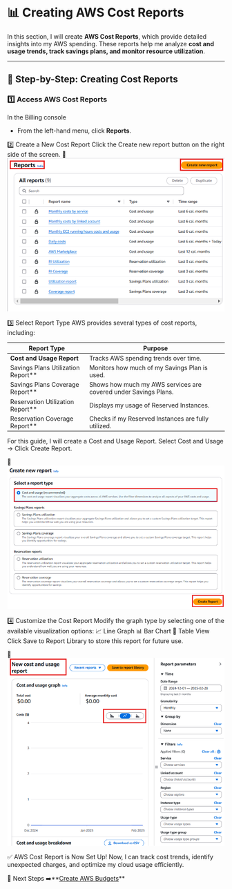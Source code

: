 # 📊 Creating AWS Cost Reports

In this section, I will create **AWS Cost Reports**, which provide detailed insights into my AWS spending. These reports help me analyze **cost and usage trends, track savings plans, and monitor resource utilization**.

---

## 🚀 **Step-by-Step: Creating Cost Reports**

### **1️⃣ Access AWS Cost Reports**
In the Billing console
- From the left-hand menu, click **Reports**.

2️⃣ Create a New Cost Report
Click the Create new report button on the right side of the screen.
📸 ![Create New Cost Report](../screenshots/create-cost-report-button.png)

3️⃣ Select Report Type
AWS provides several types of cost reports, including:

|Report Type                  |Purpose                                   |
|-----------------------------|------------------------------------------|
|**Cost and Usage Report**	    |Tracks AWS spending trends over time.     |
|Savings Plans Utilization Report**	|Monitors how much of my Savings Plan is used.|
|Savings Plans Coverage Report**	|Shows how much my AWS services are covered under Savings Plans.|
|Reservation Utilization Report**	|Displays my usage of Reserved Instances.|
|Reservation Coverage Report**	|Checks if my Reserved Instances are fully utilized.|

For this guide, I will create a Cost and Usage Report.
Select Cost and Usage → Click Create Report.

📸 ![Select Cost and Usage Report](../screenshots/select-cost-usage-report.png)

4️⃣ Customize the Cost Report
Modify the graph type by selecting one of the available visualization options:
📈 Line Graph
📊 Bar Chart
🔲 Table View
Click Save to Report Library to store this report for future use.

📸 ![Customize Cost Report](../screenshots/customize-cost-report.png)

✅ AWS Cost Report is Now Set Up!
Now, I can track cost trends, identify unexpected charges, and optimize my cloud usage efficiently.

🚀 Next Steps
➡️**[Create AWS Budgets](../docs/setup-aws-budgets.md)** 
